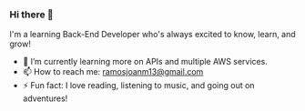 ### Hi there 👋

I'm a learning Back-End Developer who's always excited to know, learn, and grow!

- 🌱 I’m currently learning more on APIs and multiple AWS services.
- 📫 How to reach me: ramosjoanm13@gmail.com
- ⚡ Fun fact: I love reading, listening to music, and going out on adventures!
